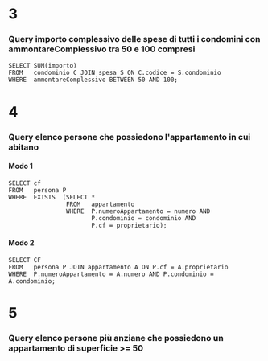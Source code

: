 # 3
### Query importo complessivo delle spese di tutti i condomini con **ammontareComplessivo** tra 50 e 100 compresi

```
SELECT SUM(importo)
FROM   condominio C JOIN spesa S ON C.codice = S.condominio
WHERE  ammontareComplessivo BETWEEN 50 AND 100;
```

# 4
### Query elenco persone che possiedono l'appartamento in cui abitano

#### Modo 1

```
SELECT cf
FROM   persona P
WHERE  EXISTS  (SELECT *
                FROM   appartamento
                WHERE  P.numeroAppartamento = numero AND
                       P.condominio = condominio AND
                       P.cf = proprietario);
```

#### Modo 2

```
SELECT CF
FROM   persona P JOIN appartamento A ON P.cf = A.proprietario
WHERE  P.numeroAppartamento = A.numero AND P.condominio = A.condominio;
```

# 5
### Query elenco persone più anziane che possiedono un appartamento di superficie >= 50

```
```
